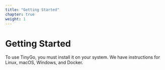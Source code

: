 ```yaml
---
title: "Getting Started"
chapter: true
weight: 1
---
```


# Getting Started

To use TinyGo, you must install it on your system. We have instructions for Linux, macOS, Windows, and Docker.
